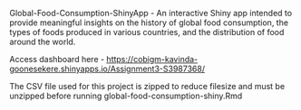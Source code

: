 Global-Food-Consumption-ShinyApp - An interactive Shiny app intended to provide meaningful insights on the history of global food consumption, the types of foods produced in various countries, and the distribution of food around the world.

Access dashboard here - https://cobigm-kavinda-goonesekere.shinyapps.io/Assignment3-S3987368/

The CSV file used for this project is zipped to reduce filesize and must be unzipped before running global-food-consumption-shiny.Rmd
